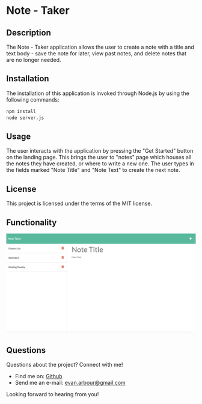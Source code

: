 # Note - Taker

## Description

The Note - Taker application allows the user to create a note with a title and text body - save the note for later, view past notes, and delete notes that are no longer needed.

## Installation

The installation of this application is invoked through Node.js by using the following commands:

```bash
npm install
node server.js
```

## Usage

The user interacts with the application by pressing the "Get Started" button on the landing page. This brings the user to "notes" page which houses all the notes they have created, or where to write a new one. The user types in the fields marked "Note Title" and "Note Text" to create the next note.

## License

This project is licensed under the terms of the MIT license.

## Functionality

![screenshot of application](./assets/images/note-taker.png)

## Questions

Questions about the project? Connect with me!

- Find me on: [Github](https://github.com/evanarbour)
- Send me an e-mail: evan.arbour@gmail.com

Looking forward to hearing from you!
